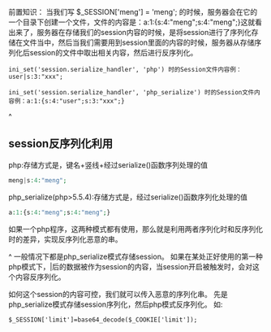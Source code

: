前置知识：
     当我们写 $_SESSION['meng'] = 'meng'; 的时候，服务器会在它的一个目录下创建一个文件，文件的内容是：a:1:{s:4:"meng";s:4:"meng";}这就看出来了，服务器在存储我们的session内容的时候，是将session进行了序列化存储在文件当中，然后当我们需要用到session里面的内容的时候，服务器从存储序列化后session的文件中取出相关内容，然后进行反序列化。


```
ini_set('session.serialize_handler', 'php') 时的Session文件内容例：user|s:3:"xxx";

ini_set('session.serialize_handler', 'php_serialize') 时的Session文件内容例：a:1:{s:4:"user";s:3:"xxx";}
```

^
## **session反序列化利用**
php:存储方式是，键名+竖线+经过serialize()函数序列处理的值
```php
meng|s:4:"meng";
```

php_serialize(php>5.5.4):存储方式是，经过serialize()函数序列化处理的值 
```php
a:1:{s:4:"meng";s:4:"meng";}
```
如果一个php程序，这两种模式都有使用，那么就是利用两者序列化时和反序列化时的差异，实现反序列化恶意的串。


^
一般情况下都是php_serialize模式存储session。
如果在某处正好使用的第一种php模式下，|后的数据被作为session的内容，当session开启被触发时，会对这个内容反序列化。

如何这个session的内容可控，我们就可以传入恶意的序列化串。
先是php_serialize模式存储session序列化，然后php模式反序列化。
如:
```
$_SESSION['limit']=base64_decode($_COOKIE['limit']);


```
